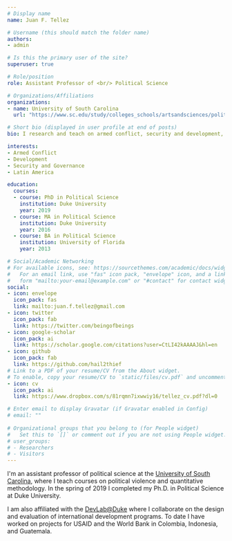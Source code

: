 ```yaml
---
# Display name
name: Juan F. Tellez

# Username (this should match the folder name)
authors:
- admin

# Is this the primary user of the site?
superuser: true

# Role/position
role: Assistant Professor of <br/> Political Science

# Organizations/Affiliations
organizations:
- name: University of South Carolina
  url: "https://www.sc.edu/study/colleges_schools/artsandsciences/political_science/index.php"

# Short bio (displayed in user profile at end of posts)
bio: I research and teach on armed conflict, security and development, and quantitative methods.

interests:
- Armed Conflict
- Development
- Security and Governance
- Latin America

education:
  courses:
  - course: PhD in Political Science
    institution: Duke University
    year: 2019
  - course: MA in Political Science
    institution: Duke University
    year: 2016
  - course: BA in Political Science
    institution: University of Florida
    year: 2013

# Social/Academic Networking
# For available icons, see: https://sourcethemes.com/academic/docs/widgets/#icons
#   For an email link, use "fas" icon pack, "envelope" icon, and a link in the
#   form "mailto:your-email@example.com" or "#contact" for contact widget.
social:
- icon: envelope
  icon_pack: fas
  link: mailto:juan.f.tellez@gmail.com
- icon: twitter
  icon_pack: fab
  link: https://twitter.com/beingofbeings
- icon: google-scholar
  icon_pack: ai
  link: https://scholar.google.com/citations?user=CtLI42kAAAAJ&hl=en
- icon: github
  icon_pack: fab
  link: https://github.com/hail2thief
# Link to a PDF of your resume/CV from the About widget.
# To enable, copy your resume/CV to `static/files/cv.pdf` and uncomment the lines below.  
- icon: cv
  icon_pack: ai
  link: https://www.dropbox.com/s/81rqmn7ixwwiy16/tellez_cv.pdf?dl=0

# Enter email to display Gravatar (if Gravatar enabled in Config)
# email: ""
  
# Organizational groups that you belong to (for People widget)
#   Set this to `[]` or comment out if you are not using People widget.  
# user_groups:
# - Researchers
# - Visitors
---
```


I'm an assistant professor of political science at the [University of South Carolina](https://www.sc.edu/study/colleges_schools/artsandsciences/political_science/index.php), where I teach courses on political violence and quantitative methodology. In the spring of 2019 I completed my Ph.D. in Political Science at Duke University.

I am also affiliated with the [DevLab@Duke](https://www.devlabduke.com/) where I collaborate on the design and evaluation of international development programs. To date I have worked on projects for USAID and the World Bank in Colombia, Indonesia, and Guatemala.
